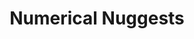 ---
title: "Numerical Nuggests"
template: news_archive 
nav: false 
summary: Interesting papers and/or updates from this Month

entries:

  - date: 2024-09-22
    content: |
      [Calibration of a hybrid sea ice model during an expedition to the Arctic (Mehlmann, Richter 2024) ](https://doi.org/10.1002/pamm.202400117)
  
  - date: 2024-09-22
    content: |
      [Calibration of a hybrid sea ice model during an expedition to the Arctic (Mehlmann, Richter 2024) ](https://doi.org/10.1002/pamm.202400117)

  - date: 2024-09-22
    content: |
      [Calibration of a hybrid sea ice model during an expedition to the Arctic (Mehlmann, Richter 2024) ](https://doi.org/10.1002/pamm.202400117)

  - date: 2024-09-22
    content: |
      [Calibration of a hybrid sea ice model during an expedition to the Arctic (Mehlmann, Richter 2024) ](https://doi.org/10.1002/pamm.202400117)
  
  - date: 2024-09-22
    content: |
      [Calibration of a hybrid sea ice model during an expedition to the Arctic (Mehlmann, Richter 2024) ](https://doi.org/10.1002/pamm.202400117)

  - date: 2024-09-22
    content: |
      [Calibration of a hybrid sea ice model during an expedition to the Arctic (Mehlmann, Richter 2024) ](https://doi.org/10.1002/pamm.202400117)

  - date: 2024-06-26 
    content: |
      SIAM Workshop : [Introductory Course on Implicitly Switched ODEs](https://siamchapter.iwr.uni-heidelberg.de/past-events/workshops)

  - date: 2024-06-26 
    content: |
      SIAM Workshop : [Introductory Course on Implicitly Switched ODEs](https://siamchapter.iwr.uni-heidelberg.de/past-events/workshops)

  - date: 2024-06-26 
    content: |
      SIAM Workshop : [Introductory Course on Implicitly Switched ODEs](https://siamchapter.iwr.uni-heidelberg.de/past-events/workshops)

  - date: 2024-06-26 
    content: |
      SIAM Workshop : [Introductory Course on Implicitly Switched ODEs](https://siamchapter.iwr.uni-heidelberg.de/past-events/workshops)

  - date: 2024-06-26 
    content: |
      SIAM Workshop : [Introductory Course on Implicitly Switched ODEs](https://siamchapter.iwr.uni-heidelberg.de/past-events/workshops)

  - date: 2024-06-26 
    content: |
      SIAM Workshop : [Introductory Course on Implicitly Switched ODEs](https://siamchapter.iwr.uni-heidelberg.de/past-events/workshops)
---